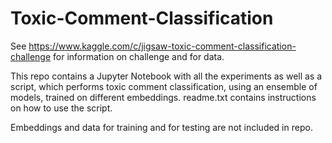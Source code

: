 # Toxic-Comment-Classification
See https://www.kaggle.com/c/jigsaw-toxic-comment-classification-challenge for information on challenge and for data.

This repo contains a Jupyter Notebook with all the experiments as well as a script, which performs toxic comment classification, using an ensemble of models, trained on different embeddings. readme.txt contains instructions on how to use the script.

Embeddings and data for training and for testing are not included in repo.
